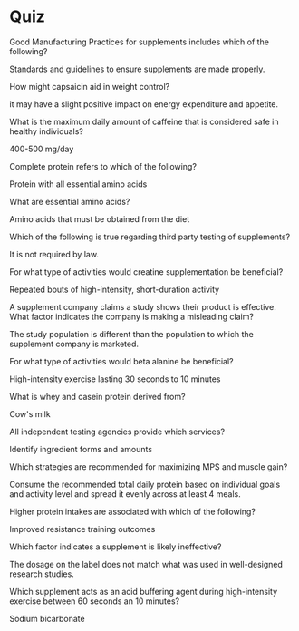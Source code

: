 # Quiz

Good Manufacturing Practices for supplements includes which of the following?

Standards and guidelines to ensure supplements are made properly.



How might capsaicin aid in weight control?

it may have a slight positive impact on energy expenditure and appetite.



What is the maximum daily amount of caffeine that is considered safe in healthy individuals?

400-500 mg/day



Complete protein refers to which of the following?

Protein with all essential amino acids



What are essential amino acids?

Amino acids that must be obtained from the diet



Which of the following is true regarding third party testing of supplements?

It is not required by law.



For what type of activities would creatine supplementation be beneficial?

Repeated bouts of high-intensity, short-duration activity



A supplement company claims a study shows their product is effective. What factor indicates the company is making a misleading claim?

The study population is different than the population to which the supplement company is marketed.



For what type of activities would beta alanine be beneficial?

High-intensity exercise lasting 30 seconds to 10 minutes



What is whey and casein protein derived from?

Cow's milk



All independent testing agencies provide which services?

Identify ingredient forms and amounts



Which strategies are recommended for maximizing MPS and muscle gain?

Consume the recommended total daily protein based on individual goals and activity level and spread it evenly across at least 4 meals.



Higher protein intakes are associated with which of the following?

Improved resistance training outcomes



Which factor indicates a supplement is likely ineffective?

The dosage on the label does not match what was used in well-designed research studies.



Which supplement acts as an acid buffering agent during high-intensity exercise between 60 seconds an 10 minutes?

Sodium bicarbonate





